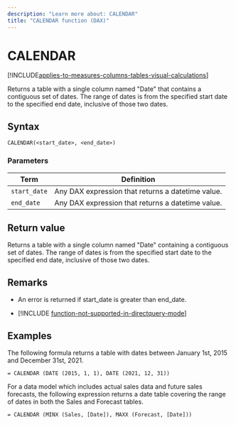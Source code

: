 ```yaml
---
description: "Learn more about: CALENDAR"
title: "CALENDAR function (DAX)"
---
```

# CALENDAR

[!INCLUDE[applies-to-measures-columns-tables-visual-calculations](includes/applies-to-measures-columns-tables-visual-calculations.md)]

Returns a table with a single column named "Date" that contains a contiguous set of dates. The range of dates is from the specified start date to the specified end date, inclusive of those two dates.

## Syntax

```dax
CALENDAR(<start_date>, <end_date>)
```

### Parameters

|Term|Definition|
|--------|--------------|
|`start_date`|Any DAX expression that returns a datetime value.|
|`end_date`|Any DAX expression that returns a datetime value.|

## Return value

Returns a table with a single column named "Date" containing a contiguous set of dates. The range of dates is from the specified start date to the specified end date, inclusive of those two dates.

## Remarks

- An error is returned if start_date is greater than end_date.

- [!INCLUDE [function-not-supported-in-directquery-mode](includes/function-not-supported-in-directquery-mode.md)]

## Examples

The following formula returns a table with dates between January 1st, 2015 and December 31st, 2021.

```dax
= CALENDAR (DATE (2015, 1, 1), DATE (2021, 12, 31))
```

For a data model which includes actual sales data and future sales forecasts, the following expression returns a date table covering the range of dates in both the Sales and Forecast tables.

```dax
= CALENDAR (MINX (Sales, [Date]), MAXX (Forecast, [Date]))
```
